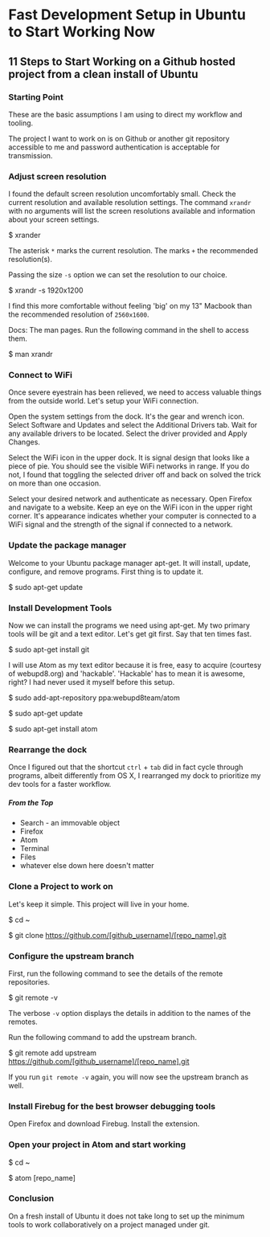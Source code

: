 Fast Development Setup in Ubuntu to Start Working Now
=====================================================

11 Steps to Start Working on a Github hosted project from a clean install of Ubuntu
-----------------------------------------------------------------------------------
### Starting Point

These are the basic assumptions I am using to direct my workflow and tooling.

The project I want to work on is on Github or another git repository accessible to me and password authentication is acceptable for transmission.


### Adjust screen resolution

I found the default screen resolution uncomfortably small. Check the current resolution and available resolution settings.  The command ```xrandr``` with no arguments will list the screen resolutions available and information about your screen settings.

  $ xrander

The asterisk ```*``` marks the current resolution. The marks ```+``` the recommended resolution(s).

Passing the size ```-s``` option we can set the resolution to our choice.

  $ xrandr -s 1920x1200

I find this more comfortable without feeling 'big' on my 13" Macbook than the recommended resolution of ```2560x1600```.

Docs: The man pages. Run the following command in the shell to access them.

  $ man xrandr

### Connect to WiFi

Once severe eyestrain has been relieved, we need to access valuable things from the outside world. Let's setup your WiFi connection.

Open the system settings from the dock. It's the gear and wrench icon. Select Software and Updates and select the Additional Drivers tab. Wait for any available drivers to be located. Select the driver provided and Apply Changes.

Select the WiFi icon in the upper dock. It is signal design that looks like a piece of pie. You should see the visible WiFi networks in range. If you do not, I found that toggling the selected driver off and back on solved the trick on more than one occasion.

Select your desired network and authenticate as necessary. Open Firefox and navigate to a website. Keep an eye on the WiFi icon in the upper right corner. It's appearance indicates whether your computer is connected to a WiFi signal and the strength of the signal if connected to a network.

### Update the package manager

Welcome to your Ubuntu package manager apt-get. It will install, update, configure, and remove programs. First thing is to update it.

  $ sudo apt-get update

### Install Development Tools  

Now we can install the programs we need using apt-get. My two primary tools will be git and a text editor. Let's get git first. Say that ten times fast.

  $ sudo apt-get install git

I will use Atom as my text editor because it is free, easy to acquire (courtesy of webupd8.org) and 'hackable'. 'Hackable' has to mean it is awesome, right? I had never used it myself before this setup.

  $ sudo add-apt-repository ppa:webupd8team/atom

  $ sudo apt-get update

  $ sudo apt-get install atom

### Rearrange the dock

Once I figured out that the shortcut ```ctrl``` + ```tab``` did in fact cycle through programs, albeit differently from OS X, I rearranged my dock to prioritize my dev tools for a faster workflow.

##### From the Top
- Search - an immovable object
- Firefox
- Atom
- Terminal
- Files
- whatever else down here doesn't matter

### Clone a Project to work on

Let's keep it simple. This project will live in your home.

  $ cd ~

  $ git clone https://github.com/[github_username]/[repo_name].git

### Configure the upstream branch

First, run the following command to see the details of the remote repositories.

  $ git remote -v

The verbose ```-v``` option displays the details in addition to the names of the remotes.

Run the following command to add the upstream branch.

  $ git remote add upstream https://github.com/[github_username]/[repo_name].git

If you run ```git remote -v``` again, you will now see the upstream branch as well.

### Install Firebug for the best browser debugging tools


Open Firefox and download Firebug.
Install the extension.

### Open your project in Atom and start working

  $ cd ~
  
  $ atom [repo_name]

### Conclusion

On a fresh install of Ubuntu it does not take long to set up the minimum tools to work collaboratively on a project managed under git.
